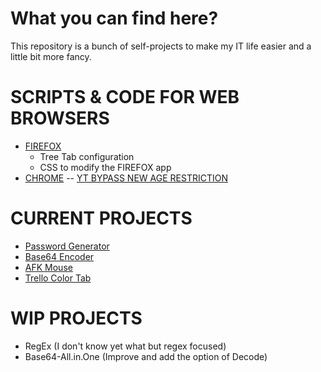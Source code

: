 # What you can find here?

This repository is a bunch of self-projects to make my IT life easier and a little bit more fancy.

# SCRIPTS & CODE FOR WEB BROWSERS
- [FIREFOX](https://github.com/Kitt004/Kitt004-repo/tree/master/Firefox)
  - Tree Tab configuration
  - CSS to modify the FIREFOX app
- [CHROME](https://github.com/Kitt004/Kitt004-repo/tree/master/Chrome)
-- [YT BYPASS NEW AGE RESTRICTION](https://github.com/Kitt004/Kitt004-repo/blob/master/Chrome/EU%20-%20YT%20bypass%20AR.js)

# CURRENT PROJECTS
- [Password Generator](https://raw.githubusercontent.com/Kitt004/Kitt004-repo/master/Python/Pwd_generator.py)
- [Base64 Encoder](https://raw.githubusercontent.com/Kitt004/Kitt004-repo/master/Python/Base64_Encoder.py)
- [AFK Mouse](https://raw.githubusercontent.com/Kitt004/Kitt004-repo/master/Python/afk_cursor.py)
- [Trello Color Tab](https://raw.githubusercontent.com/Kitt004/Kitt004-repo/master/trello-color/color-change.js)

# WIP PROJECTS
- RegEx (I don't know yet what but regex focused)
- Base64-All.in.One (Improve and add the option of Decode)
